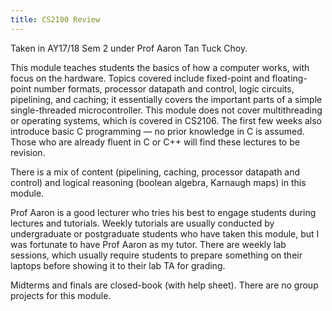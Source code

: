 ```yaml
---
title: CS2100 Review
---
```


Taken in AY17/18 Sem 2 under Prof Aaron Tan Tuck Choy.

This module teaches students the basics of how a computer works, with focus on the hardware.  Topics covered include fixed-point and floating-point number formats, processor datapath and control, logic circuits, pipelining, and caching; it essentially covers the important parts of a simple single-threaded microcontroller.  This module does not cover multithreading or operating systems, which is covered in CS2106.  The first few weeks also introduce basic C programming — no prior knowledge in C is assumed.  Those who are already fluent in C or C++ will find these lectures to be revision.

There is a mix of content (pipelining, caching, processor datapath and control) and logical reasoning (boolean algebra, Karnaugh maps) in this module.

Prof Aaron is a good lecturer who tries his best to engage students during lectures and tutorials.  Weekly tutorials are usually conducted by undergraduate or postgraduate students who have taken this module, but I was fortunate to have Prof Aaron as my tutor.  There are weekly lab sessions, which usually require students to prepare something on their laptops before showing it to their lab TA for grading.

Midterms and finals are closed-book (with help sheet).  There are no group projects for this module.